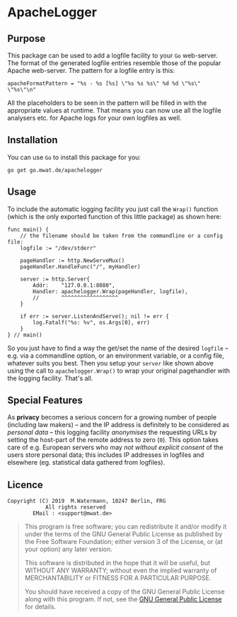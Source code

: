 # ApacheLogger

## Purpose

This package can be used to add a logfile facility to your `Go` web-server.
The format of the generated logfile entries resemble those of the popular Apache web-server.
The pattern for a logfile entry is this:

    apacheFormatPattern = "%s - %s [%s] \"%s %s %s\" %d %d \"%s\" \"%s\"\n"

All the placeholders to be seen in the pattern will be filled in with the appropriate values at runtime.
That means you can now use all the logfile analysers etc. for Apache logs for your own logfiles as well.

## Installation

You can use `Go` to install this package for you:

    go get go.mwat.de/apachelogger

## Usage

To include the automatic logging facility you just call the `Wrap()` function (which is the only exported function of this little package) as shown here:

    func main() {
        // the filename should be taken from the commandline or a config file:
        logfile := "/dev/stderr"

        pageHandler := http.NewServeMux()
        pageHandler.HandleFunc("/", myHandler)

        server := http.Server{
            Addr:    "127.0.0.1:8080",
            Handler: apachelogger.Wrap(pageHandler, logfile),
            //       ^^^^^^^^^^^^^^^^^^
        }

        if err := server.ListenAndServe(); nil != err {
            log.Fatalf("%s: %v", os.Args[0], err)
        }
    } // main()

So you just have to find a way the get/set the name of the desired `logfile` – e.g. via a commandline option, or an environment variable, or a config file, whatever suits you best.
Then you setup your `server` like shown above using the call to `apachelogger.Wrap()` to wrap your original pagehandler with the logging facility.
That's all.

## Special Features

As **privacy** becomes a serious concern for a growing number of people (including law makers) – and the IP address is definitely to be considered as _personal data_ – this logging facility _anonymises_ the requesting URLs by setting the host-part of the remote address to zero (`0`).
This option takes care of e.g. European servers who may _not without explicit consent_ of the users store personal data; this includes IP addresses in logfiles and elsewhere (eg. statistical data gathered from logfiles).

## Licence

    Copyright (C) 2019  M.Watermann, 10247 Berlin, FRG
                All rights reserved
            EMail : <support@mwat.de>

> This program is free software; you can redistribute it and/or modify it under the terms of the GNU General Public License as published by the Free Software Foundation; either version 3 of the License, or (at your option) any later version.
>
> This software is distributed in the hope that it will be useful, but WITHOUT ANY WARRANTY; without even the implied warranty of MERCHANTABILITY or FITNESS FOR A PARTICULAR PURPOSE.
>
> You should have received a copy of the GNU General Public License along with this program.  If not, see the [GNU General Public License](http://www.gnu.org/licenses/gpl.html) for details.
